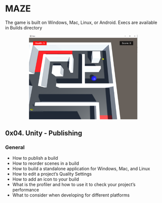 # MAZE

The game is built on Windows, Mac, Linux, or Android. Execs are available in Builds directory

<p align="center">
  <img src="https://github.com/taiebchaabini/holbertonschool-unity/blob/master/0x04-unity_publishing/Assets/Images/maze_v1.png?raw=true" width="350" title="Example">
</p>

## 0x04. Unity - Publishing
### General
- How to publish a build
- How to reorder scenes in a build
- How to build a standalone application for Windows, Mac, and Linux
- How to edit a project’s Quality Settings
- How to add an icon to your build
- What is the profiler and how to use it to check your project’s performance
- What to consider when developing for different platforms
